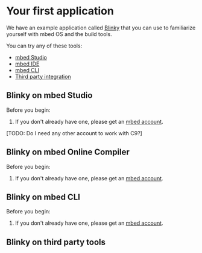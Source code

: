 # Your first application

We have an example application called [Blinky](https://github.com/ARMmbed/mbed-blinky-morpheus) that you can use to familiarize yourself with mbed OS and the build tools.

You can try any of these tools:

* [mbed Studio](#blinky-on-mbed-studio)
* [mbed IDE](#blinky-on-mbed-online-compiler)
* [mbed CLI](#blinky-on-mbed-cli)
* [Third party integration](#blinky-on-third-party-tools)

## Blinky on mbed Studio

Before you begin:

1. If you don't already have one, please get an [mbed account]().

[TODO: Do I need any other account to work with C9?]

## Blinky on mbed Online Compiler

Before you begin:

1. If you don't already have one, please get an [mbed account]().

## Blinky on mbed CLI

Before you begin:

1. If you don't already have one, please get an [mbed account]().

## Blinky on third party tools
